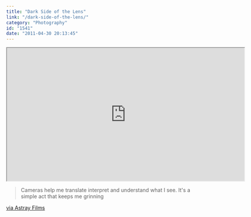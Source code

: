 ```yaml
---
title: "Dark Side of the Lens"
link: "/dark-side-of-the-lens/"
category: "Photography"
id: "1541"
date: "2011-04-30 20:13:45"
---
```


<iframe src="https://player.vimeo.com/video/14074949" width="640" height="360" allowfullscreen></iframe>

> Cameras help me translate interpret and understand what I see. It's a simple act that keeps me grinning

[via Astray Films](https://vimeo.com/astrayfilms)
